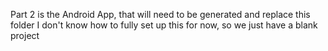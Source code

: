 Part 2 is the Android App, that will need to be generated and replace this folder
I don't know how to fully set up this for now, so we just have a blank project